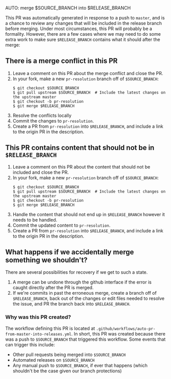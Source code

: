 AUTO: merge $SOURCE_BRANCH into $RELEASE_BRANCH

This PR was automatically generated in response to a push to `master`,
and is a chance to review any changes that will be included in the release
branch before merging.  Under most circumstances, this PR will probably be
a formality.  However, there are a few cases where we may need to do some
extra work to make sure `$RELEASE_BRANCH` contains what it should after the
merge:

## There is a merge conflict in this PR

1. Leave a comment on this PR about the merge conflict and close the PR.
2. In your fork, make a new `pr-resolution` branch off of `$SOURCE_BRANCH`:
   ```shell
   $ git checkout $SOURCE_BRANCH
   $ git pull upstream $SOURCE_BRANCH  # Include the latest changes on the upstream master
   $ git checkout -b pr-resolution
   $ git merge $RELEASE_BRANCH
   ```
3. Resolve the conflicts locally
4. Commit the changes to `pr-resolution`.
5. Create a PR from `pr-resolution` into `$RELEASE_BRANCH`, and include a link
   to the origin PR in the description.

## This PR contains content that should not be in `$RELEASE_BRANCH`

1. Leave a comment on this PR about the content that should not be included
   and close the PR.
2. In your fork, make a new `pr-resolution` branch off of `$SOURCE_BRANCH`:
   ```shell
   $ git checkout $SOURCE_BRANCH
   $ git pull upstream $SOURCE_BRANCH  # Include the latest changes on the upstream master
   $ git checkout -b pr-resolution
   $ git merge $RELEASE_BRANCH
   ```
3. Handle the content that should not end up in `$RELEASE_BRANCH` however it
   needs to be handled.
4. Commit the updated content to `pr-resolution`.
5. Create a PR from `pr-resolution` into `$RELEASE_BRANCH`, and include a link
   to the origin PR in the description.

## What happens if we accidentally merge something we shouldn't?

There are several possibilities for recovery if we get to such a state.

1. A merge can be undone through the github interface if the error is caught
   directly after the PR is merged.
2. If we're commits in past the erroneous merge, create a branch off of
   `$RELEASE_BRANCH`, back out of the changes or edit files needed to resolve
   the issue, and PR the branch back into `$RELEASE_BRANCH`.

### Why was this PR created?

The workflow defining this PR is located at
`.github/workflows/auto-pr-from-master-into-releases.yml`.  In short, this PR
was created because there was a push to `$SOURCE_BRANCH` that triggered this
workflow.  Some events that can trigger this include:

* Other pull requests being merged into `$SOURCE_BRANCH`
* Automated releases on `$SOURCE_BRANCH`
* Any manual push to `$SOURCE_BRANCH`, if ever that happens (which shouldn't be the
  case given our branch protections)


